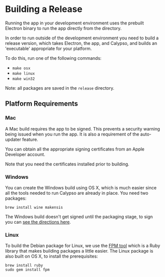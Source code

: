 # Building a Release

Running the app in your development environment uses the prebuilt Electron binary to run the app directly from the directory.

In order to run outside of the development environment you need to build a release version, which takes Electron, the app, and Calypso, and builds an 'executable' appropriate for your platform.

To do this, run one of the following commands:

* `make osx`
* `make linux`
* `make win32`

Note: all packages are saved in the `release` directory.

## Platform Requirements

### Mac

A Mac build requires the app to be signed. This prevents a security warning being issued when you run the app. It is also a requirement of the auto-updater feature.

You can obtain all the appropriate signing certificates from an Apple Developer account.

Note that you need the certificates installed prior to building.

### Windows

You can create the Windows build using OS X, which is much easier since all the tools needed to run Calypso are already in place. You need two packages:

`brew install wine makensis`

The Windows build doesn't get signed until the packaging stage, to sign you can [see the directions here](https://mkaz.wordpress.com/2015/12/09/code-signing-a-windows-application/).

### Linux

To build the Debian package for Linux, we use the [FPM tool](https://github.com/jordansissel/fpm/wiki) which is a Ruby library that makes building packages a little easier. The Linux package is also built on OS X, to install the prerequisites:

```
brew install ruby
sudo gem install fpm
```
